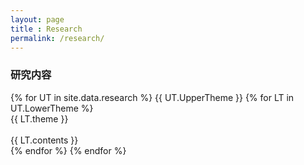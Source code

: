 ```yaml
---
layout: page
title : Research
permalink: /research/
---
```


<h3 class="member-role"><span>研究内容</span></h3>
<div class="member-content">
{% for UT in site.data.research %}
    <span>{{ UT.UpperTheme }}</span>
    {% for LT in UT.LowerTheme %}
        <div class="research-theme">{{ LT.theme }}</div><BR>
        <div class="research-content">{{ LT.contents }}</div>
    {% endfor %}
{% endfor %}
</div>